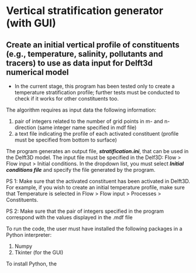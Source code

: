  
# Vertical stratification generator (with GUI) 

  

## Create an initial vertical profile of constituents (e.g., temperature, salinity, pollutants and tracers) to use as data input for Delft3d numerical model  

- In the current stage, this program has been tested only to create a temperature stratification profile; further tests must be conducted to check if it works for other constituents too. 

The algorithm requires as input data the following information:  

1) pair of integers related to the number of grid points in m- and n- direction (same integer name specified in mdf file)  
2) a text file indicating the profile of each activated constituent (profile must be specified from bottom to surface)

The program generates an output file, ***stratification.ini***, that can be used in the Delft3D model. 
The input file must be specified in the Delf3D: Flow > Flow input > Initial conditions. In the dropdown list, you must select ***Initial conditions file*** and specify the file generated by the program.  

PS 1: Make sure that the activated constituent has been activated in Delft3D. For example, if you wish to create an initial temperature profile, make sure that Temperature is selected in Flow > Flow input > Processes > Constituents.  

PS 2: Make sure that the pair of integers specified in the program correspond with the values displayed in the .mdf file   

To run the code, the user must have installed the following packages in a Python interpreter: 
1) Numpy
2) Tkinter (for the GUI)

To install Python, the 


